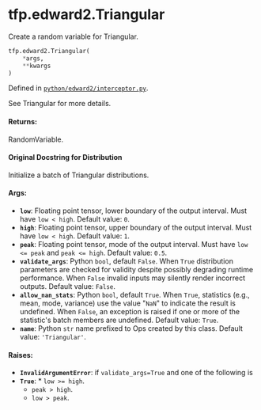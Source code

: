 <div itemscope itemtype="http://developers.google.com/ReferenceObject">
<meta itemprop="name" content="tfp.edward2.Triangular" />
<meta itemprop="path" content="Stable" />
</div>

# tfp.edward2.Triangular

Create a random variable for Triangular.

``` python
tfp.edward2.Triangular(
    *args,
    **kwargs
)
```



Defined in [`python/edward2/interceptor.py`](https://github.com/tensorflow/probability/tree/master/tensorflow_probability/python/edward2/interceptor.py).

<!-- Placeholder for "Used in" -->

See Triangular for more details.

#### Returns:

  RandomVariable.

#### Original Docstring for Distribution

Initialize a batch of Triangular distributions.


#### Args:

* <b>`low`</b>: Floating point tensor, lower boundary of the output interval. Must
    have `low < high`.
    Default value: `0`.
* <b>`high`</b>: Floating point tensor, upper boundary of the output interval. Must
    have `low < high`.
    Default value: `1`.
* <b>`peak`</b>: Floating point tensor, mode of the output interval. Must have
    `low <= peak` and `peak <= high`.
    Default value: `0.5`.
* <b>`validate_args`</b>: Python `bool`, default `False`. When `True` distribution
    parameters are checked for validity despite possibly degrading runtime
    performance. When `False` invalid inputs may silently render incorrect
    outputs.
    Default value: `False`.
* <b>`allow_nan_stats`</b>: Python `bool`, default `True`. When `True`, statistics
    (e.g., mean, mode, variance) use the value "`NaN`" to indicate the
    result is undefined. When `False`, an exception is raised if one or
    more of the statistic's batch members are undefined.
    Default value: `True`.
* <b>`name`</b>: Python `str` name prefixed to Ops created by this class.
    Default value: `'Triangular'`.


#### Raises:

* <b>`InvalidArgumentError`</b>: if `validate_args=True` and one of the following is
* <b>`True`</b>:     * `low >= high`.
    * `peak > high`.
    * `low > peak`.